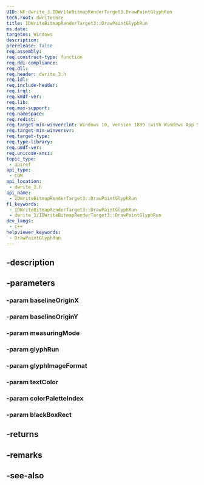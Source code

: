 ```yaml
---
UID: NF:dwrite_3.IDWriteBitmapRenderTarget3.DrawPaintGlyphRun
tech.root: dwritecore
title: IDWriteBitmapRenderTarget3::DrawPaintGlyphRun
ms.date: 
targetos: Windows
description: 
prerelease: false
req.assembly: 
req.construct-type: function
req.ddi-compliance: 
req.dll: 
req.header: dwrite_3.h
req.idl: 
req.include-header: 
req.irql: 
req.kmdf-ver: 
req.lib: 
req.max-support: 
req.namespace: 
req.redist: 
req.target-min-winverclnt: Windows 10, version 1809 (with Windows App SDK 1.2 or later)
req.target-min-winversvr: 
req.target-type: 
req.type-library: 
req.umdf-ver: 
req.unicode-ansi: 
topic_type:
 - apiref
api_type:
 - COM
api_location:
 - dwrite_3.h
api_name:
 - IDWriteBitmapRenderTarget3::DrawPaintGlyphRun
f1_keywords:
 - IDWriteBitmapRenderTarget3::DrawPaintGlyphRun
 - dwrite_3/IDWriteBitmapRenderTarget3::DrawPaintGlyphRun
dev_langs:
 - c++
helpviewer_keywords:
 - DrawPaintGlyphRun
---
```


## -description

## -parameters

### -param baselineOriginX

### -param baselineOriginY

### -param measuringMode

### -param glyphRun

### -param glyphImageFormat

### -param textColor

### -param colorPaletteIndex

### -param blackBoxRect

## -returns

## -remarks

## -see-also

